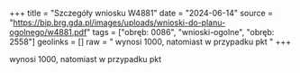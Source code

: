 +++
title = "Szczegóły wniosku W4881"
date = "2024-06-14"
source = "https://bip.brg.gda.pl/images/uploads/wnioski-do-planu-ogolnego/w4881.pdf"
tags = ["obręb: 0086", "wnioski-ogolne", "obręb: 2558"]
geolinks = []
raw = " wynosi 1000, natomiast w przypadku pkt "
+++

 wynosi 1000, natomiast w przypadku pkt 


